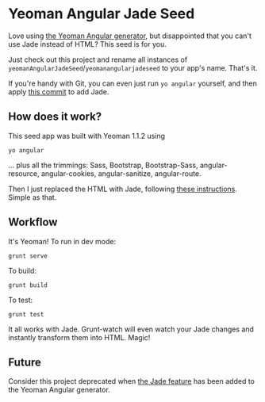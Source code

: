 Yeoman Angular Jade Seed
========================

Love using [the Yeoman Angular generator](https://github.com/yeoman/generator-angular), but disappointed that
you can't use Jade instead of HTML?  This seed is for you.

Just check out this project and rename all instances of `yeomanAngularJadeSeed`/`yeomanangularjadeseed` to your app's name.  That's it.

If you're handy with Git, you can even just run `yo angular` yourself, and then apply [this commit](https://github.com/nolanlawson/yeoman-angular-jade-seed/commit/7cf632fd7d1dd1f7020d3c22639c0f773abd0fad) to add Jade.

How does it work?
----

This seed app was built with Yeoman 1.1.2 using

    yo angular

... plus all the trimmings: Sass, Bootstrap, Bootstrap-Sass, angular-resource, 
angular-cookies, angular-sanitize, angular-route.

Then I just replaced the HTML with Jade, following 
[these instructions](http://thephuse.com/development/short-circuits-using-jade-templates-with-yeoman/).  Simple as that.


Workflow
------

It's Yeoman!  To run in dev mode:

    grunt serve
    
To build:

    grunt build

To test:

    grunt test
    
It all works with Jade.  Grunt-watch will even watch your Jade changes and 
instantly transform them into HTML.  Magic!
    
Future
--------

Consider this project deprecated when [the Jade feature](https://github.com/yeoman/generator-angular/pull/420) has been added to the Yeoman Angular generator.